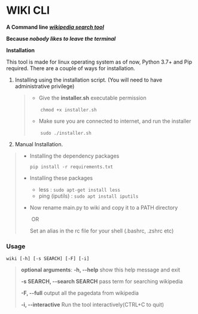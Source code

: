 # WIKI CLI

**A Command line <u>*wikipedia search tool*</u>**

**Because *nobody likes to leave the terminal***

**Installation**

This tool is made for linux operating system as of now, Python 3.7+ and Pip required. There are a couple of ways for installation.

1. Installing using the installation script. (You will need to have administrative privilege)

   > - Give the **installer.sh** executable permission
   >
   >   ​	`chmod +x installer.sh`
   >
   > - Make sure you are connected to internet, and run the installer
   >
   >   ​	`sudo ./installer.sh`

2.  Manual Installation.

   > - Installing the dependency packages
   >
   >   `pip install -r requirements.txt`
   >
   > - Installing these packages
   >
   >   - less : `sudo apt-get install less `
   >   - ping (iputils) : `sudo apt install iputils`
   >
   > - Now rename main.py to wiki and copy it to a PATH directory
   >
   >   ​								OR
   >
   >   Set an alias in the rc file for your shell (.bashrc, .zshrc etc)

### Usage

`wiki [-h] [-s SEARCH] [-F] [-i]`

> **optional arguments**:
> **-h, --help**            show this help message and exit
>
> **-s SEARCH, --search SEARCH**
>                      pass term for searching wikipedia
>
> **-F, --full**            output all the pagedata from wikipedia
>
> **-i, --interactive**     Run the tool interactively(CTRL+C to quit)